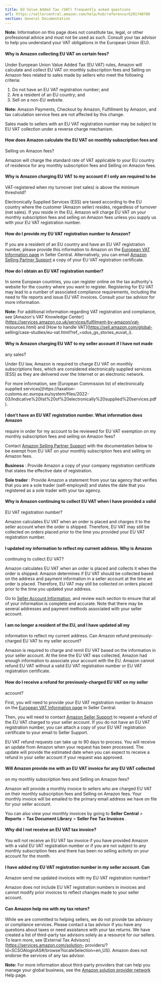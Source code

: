```yaml
---
title: EU Value Added Tax (VAT) frequently asked questions
url: https://sellercentral.amazon.com/help/hub/reference/G201748700
section: General Documentation
---
```


**Note:** Information on this page does not constitute tax, legal, or other
professional advice and must not be used as such. Consult your tax advisor to
help you understand your VAT obligations in the European Union (EU).

####  Why is Amazon collecting EU VAT on certain fees?

Under European Union Value Added Tax (EU VAT) rules, Amazon will calculate and
collect EU VAT on monthly subscription fees and Selling on Amazon fees related
to sales made by sellers who meet the following criteria:

  

  1. Do not have an EU VAT registration number; and
  2. Are a resident of an EU country; and
  3. Sell on a non-EU website.

**Note:** Amazon Payments, Checkout by Amazon, Fulfillment by Amazon, and tax
calculation service fees are not affected by this change.

Sales made to sellers with an EU VAT registration number may be subject to EU
VAT collection under a reverse charge mechanism.

#### How does Amazon calculate the EU VAT on monthly subscription fees and
Selling on Amazon fees?

Amazon will charge the standard rate of VAT applicable to your EU country of
residence for any monthly subscription fees and Selling on Amazon fees.

####  Why is Amazon charging EU VAT to my account if I only am required to be
VAT-registered when my turnover (net sales) is above the minimum threshold?

Electronically Supplied Services (ESS) are taxed according to the EU country
where the customer (Amazon seller) resides, regardless of turnover (net
sales). If you reside in the EU, Amazon will charge EU VAT on your monthly
subscription fees and selling on Amazon fees unless you supply us with your EU
VAT registration number.

####  How do I provide my EU VAT registration number to Amazon?

If you are a resident of an EU country and have an EU VAT registration number,
please provide this information to Amazon on the [European VAT Information
page](/hz/account-info/vat-information) in Seller Central. Alternatively, you
can email [Amazon Selling Partner Support](/hz/contact-us) a copy of your EU
VAT registration certificate.

#### How do I obtain an EU VAT registration number?

In some European countries, you can register online on the tax authority's
website for the country where you want to register. Registering for EU VAT may
lead to a number of associated compliance requirements, including the need to
file reports and issue EU VAT invoices. Consult your tax advisor for more
information.

**Note:** For additional information regarding VAT registration and
compliance, see [Amazon's VAT Knowledge
Center](https://services.amazon.co.uk/services/fulfilment-by-amazon/vat-
resources.html) and [How to handle VAT](https://sell.amazon.com/global-
selling/case-studies/eu-vat.html?ref_=sdus_gs_stories_euvat_i).

####  Why is Amazon charging EU VAT to my seller account if I have not made
any sales?

Under EU law, Amazon is required to charge EU VAT on monthly subscriptions
fees, which are considered electronically supplied services (ESS) as they are
delivered over the Internet or an electronic network.

For more information, see [European Commission list of electronically supplied
services](https://taxation-
customs.ec.europa.eu/system/files/2022-03/Indicative%20list%20of%20electronically%20supplied%20services.pdf).

####  I don’t have an EU VAT registration number. What information does Amazon
require in order for my account to be reviewed for EU VAT exemption on my
monthly subscription fees and selling on Amazon fees?

Contact [Amazon Selling Partner Support](/hz/contact-us) with the
documentation below to be exempt from EU VAT on your monthly subscription fees
and selling on Amazon fees.

**Business** : Provide Amazon a copy of your company registration certificate
that states the effective date of registration.

**Sole trader** : Provide Amazon a statement from your tax agency that
verifies that you are a sole trader (self-employed) and states the date that
you registered as a sole trader with your tax agency.

####  Why is Amazon continuing to collect EU VAT when I have provided a valid
EU VAT registration number?

Amazon calculates EU VAT when an order is placed and charges it to the seller
account when the order is shipped. Therefore, EU VAT may still be collected on
orders placed prior to the time you provided your EU VAT registration number.

####  I updated my information to reflect my current address. Why is Amazon
continuing to collect EU VAT?

Amazon calculates EU VAT when an order is placed and collects it when the
order is shipped. Amazon determines if EU VAT should be collected based on the
address and payment information in a seller account at the time an order is
placed. Therefore, EU VAT may still be collected on orders placed prior to the
time you updated your address.

Go to [Seller Account Information](/hz/sc/account-information), and review
each section to ensure that all of your information is complete and accurate.
Note that there may be several addresses and payment methods associated with
your seller account.

#### I am no longer a resident of the EU, and I have updated all my
information to reflect my current address. Can Amazon refund previously-
charged EU VAT to my seller account?

Amazon is required to charge and remit EU VAT based on the information in your
seller account. At the time the EU VAT was collected, Amazon had enough
information to associate your account with the EU. Amazon cannot refund EU VAT
without a valid EU VAT registration number or EU VAT registration certificate.

####  How do I receive a refund for previously-charged EU VAT on my seller
account?

First, you will need to provide your EU VAT registration number to Amazon on
the [European VAT Information page](/hz/account-info/vat-information) in
Seller Central.

Then, you will need to contact [Amazon Seller Support](/hz/contact-us) to
request a refund of the EU VAT charged to your seller account. If you do not
have an EU VAT registration number, you can attach a copy of your EU VAT
registration certificate to your email to Seller Support.

EU VAT refund requests can take up to 90 days to process. You will receive an
update from Amazon when your request has been processed. The update will
provide the estimated date when you can expect to receive a refund in your
seller account if your request was approved.

####  Will Amazon provide me with an EU VAT invoice for any EU VAT collected
on my monthly subscription fees and Selling on Amazon fees?

Amazon will provide a monthly invoice to sellers who are charged EU VAT on
their monthly subscription fees and Selling on Amazon fees. Your monthly
invoice will be emailed to the primary email address we have on file for your
seller account.

You can also view your monthly invoices by going to **Seller Central** >
**Reports** > **Tax Document Library** > **Seller Fee Tax Invoices** .

#### Why did I not receive an EU VAT tax invoice?

You will not receive an EU VAT tax invoice if you have provided Amazon with a
valid EU VAT registration number or if you are not subject to any monthly
subscription fees and there has been no selling activity on your account for
the month.

#### I have added my EU VAT registration number in my seller account. Can
Amazon send me updated invoices with my EU VAT registration number?

Amazon does not include EU VAT registration numbers in invoices and cannot
modify prior invoices to reflect changes made to your seller account.

#### Can Amazon help me with my tax return?

While we are committed to helping sellers, we do not provide tax advisory or
compliance services. Please contact a tax advisor if you have any questions
about taxes or need assistance with your tax returns. We have created a list
of third-party tax advisors solely as a resource for our sellers. To learn
more, see [External Tax Advisors](https://services.amazon.com/solution-
providers/?ld=SCSOAloginAS#/browse?localeSelection=en_US). Amazon does not
endorse the services of any tax advisor.

**Note:** For more information about third-party providers that can help you
manage your global business, see the [Amazon solution provider
network](/gp/help/201687890) Help page.

